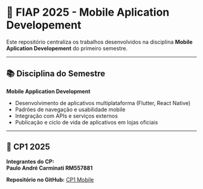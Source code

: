 # 🚀 FIAP 2025 - Mobile Aplication Developement
Este repositório centraliza os trabalhos desenvolvidos na disciplina **Mobile Aplication Developement** do primeiro semestre.

---

## 📚 Disciplina do Semestre

**Mobile Application Development**  
   - Desenvolvimento de aplicativos multiplataforma (Flutter, React Native)  
   - Padrões de navegação e usabilidade mobile  
   - Integração com APIs e serviços externos  
   - Publicação e ciclo de vida de aplicativos em lojas oficiais
     
---

## 🎯 CP1 2025

**Integrantes do CP:**  
**Paulo André Carminati RM557881**  


**Repositório no GitHub:** [CP1 Mobile](https://github.com/carmipa/CP2025_primeiro_semestre/tree/main/mobile_aplication_development/cp_rm557881-Paulo)

